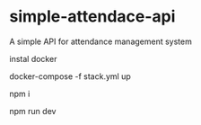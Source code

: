 # simple-attendace-api
A simple API for attendance management system

instal docker

docker-compose -f stack.yml up

npm i

npm run dev